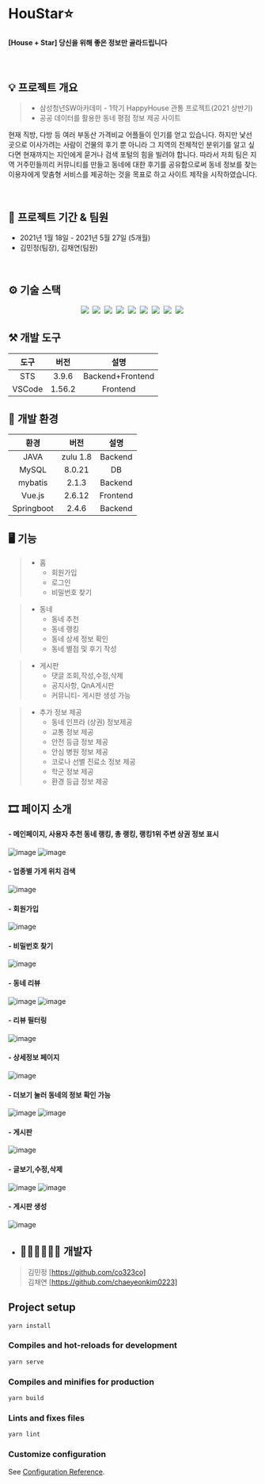 # HouStar⭐
#### [House + Star] 당신을 위해 좋은 정보만 골라드립니다
<br/>

## 💡 프로젝트 개요
> - 삼성청년SW아카데미 - 1학기 HappyHouse 관통 프로젝트(2021 상반기)
> - 공공 데이터를 활용한 동네 평점 정보 제공 사이트

현재 직방, 다방 등 여러 부동산 가격비교 어플들이 인기를 얻고 있습니다.  하지만 낯선 곳으로 이사가려는 사람이 건물의 후기 뿐 아니라 그 지역의 전체적인 분위기를 알고 싶다면 현재까지는 지인에게 묻거나 검색 포털의 힘을 빌려야 합니다. 따라서 저희 팀은 지역 거주민들끼리 커뮤니티를 만들고 동네에 대한 후기를 공유함으로써 동네 정보를 찾는 이용자에게 맞춤형 서비스를 제공하는 것을 목표로 하고 사이트 제작을 시작하였습니다.

<br/>

## 📆  프로젝트 기간 & 팀원

- 2021년 1월 18일 - 2021년 5월 27일 (5개월)
- 김민정(팀장), 김채연(팀원)
<br/>

## ⚙️ 기술 스택

<p align="center">
  <img src="https://img.shields.io/badge/API-Kakao_Map-red?style=flat">&nbsp  
  <img src="https://img.shields.io/badge/API-Open_Api-skyblue?style=flat">&nbsp 
  <img src="https://img.shields.io/badge/Vue.js-v2.6.11-green?logo=vue.js">&nbsp 
  <img src="https://img.shields.io/badge/Library-Vuetify-007396?style=flat&logo=vuetify">&nbsp 
  <img src="https://img.shields.io/badge/Language-Java_8-563D7C?style=flat&logo=java&logoColor=white">&nbsp 
 <img src="https://img.shields.io/badge/JavaScript-ES6+-green?logo=javascript">&nbsp 
  <img src="https://img.shields.io/badge/MySQL-v8.0-blue?logo=mysql">&nbsp 
  <img src="https://img.shields.io/badge/Framework-SpringFramework-6DB33F?style=flat&logo=spring&logoColor=white">&nbsp 
   <img src="https://img.shields.io/badge/spring boot-v2.4.3-blue?logo=spring">&nbsp 
</p>

## ⚒ 개발 도구

|도구|버전|설명|
|:---:|:---:|:---:|
|STS|3.9.6|Backend+Frontend|
|VSCode|1.56.2|Frontend|

## 🔧 개발 환경

|환경|버전|설명|
|:---:|:---:|:---:|
|JAVA|zulu 1.8|Backend|
|MySQL|8.0.21|DB|
|mybatis|2.1.3|Backend|
|Vue.js|2.6.12|Frontend|
|Springboot|2.4.6|Backend|

## 🖥 기능
> * 홈
>   * 회원가입
>   * 로그인
>   * 비밀번호 찾기

> * 동네
>   * 동네 추천
>   * 동네 랭킹
>   * 동네 상세 정보 확인
>   * 동네 별점 및 후기 작성

> * 게시판
>   * 댓글 조회,작성,수정,삭제
>   * 공지사항, QnA게시판
>   * 커뮤니티- 게시판 생성 가능

> * 추가 정보 제공
>   * 동네 인프라 (상권) 정보제공
>   * 교통 정보 제공
>   * 안전 등급 정보 제공
>   * 안심 병원 정보 제공
>   * 코로나 선별 진료소 정보 제공
>   * 학군 정보 제공
>   * 환경 등급 정보 제공


## 🎞 페이지 소개 


#### - 메인페이지, 사용자 추천 동네 랭킹, 총 랭킹, 랭킹1위 주변 상권 정보 표시 <br/>
![image](https://user-images.githubusercontent.com/86418158/125574224-2047eae4-460e-418f-8be5-b239e5ecba9a.png)
![image](https://user-images.githubusercontent.com/86418158/125576643-af94e843-0710-42b5-89f5-79696f24ab28.png)

#### - 업종별 가게 위치 검색 <br/>
![image](https://user-images.githubusercontent.com/86418158/125575492-3d97bbe2-6726-4d75-8160-390519ffd2ff.png)

#### - 회원가입 <br/>
![image](https://user-images.githubusercontent.com/86418158/125574473-ad66afb7-5723-4f75-a6e5-1b74c6511079.png)
#### - 비밀번호 찾기 <br/>
![image](https://user-images.githubusercontent.com/86418158/125574655-6dbd44be-aba4-45ef-af73-8abf28441ce8.png)

#### - 동네 리뷰 <br/>
![image](https://user-images.githubusercontent.com/86418158/125575029-b7e335b2-8a30-4cf0-95b8-c4b91ff91bd4.png)
![image](https://user-images.githubusercontent.com/86418158/125575151-6953ba18-b420-4dbd-86ee-b8594afbbccc.png)

#### - 리뷰 필터링 <br/>
![image](https://user-images.githubusercontent.com/86418158/125575385-dbe695ab-8a39-4967-81aa-07ddb4ede769.png)

#### - 상세정보 페이지 <br/>
![image](https://user-images.githubusercontent.com/86418158/125575690-cd468a85-a140-4a3d-a7c3-1fb54c96ba37.png)

#### - 더보기 눌러 동네의 정보 확인 가능 <br/>
![image](https://user-images.githubusercontent.com/86418158/125575788-a496d5a3-8c3d-46b1-9932-58ca2bb678dd.png)
![image](https://user-images.githubusercontent.com/86418158/125575834-af6df40c-675c-49eb-b189-34f4f1dcb659.png)

#### - 게시판 <br/>
![image](https://user-images.githubusercontent.com/86418158/125576769-b97666c0-72ea-4de3-9d4d-129fd920e013.png)
#### - 글보기,수정,삭제 <br/>
![image](https://user-images.githubusercontent.com/86418158/125576842-7796cb65-b027-4187-93d2-eb0dfd7b0795.png)
![image](https://user-images.githubusercontent.com/86418158/125576869-e3420568-3aaf-4652-9d79-ccc2c8d6431d.png)

#### - 게시판 생성 <br/>
![image](https://user-images.githubusercontent.com/86418158/125576289-91658a0a-bd4f-4fbd-adc1-71db5226dccb.png)


* ## 👩🏻‍💻👩🏻‍💻 개발자
> 김민정 [https://github.com/co323co] <br/>
> 김채연 [https://github.com/chaeyeonkim0223] <br/>

## Project setup
```
yarn install
```

### Compiles and hot-reloads for development
```
yarn serve
```

### Compiles and minifies for production
```
yarn build
```

### Lints and fixes files
```
yarn lint
```

### Customize configuration
See [Configuration Reference](https://cli.vuejs.org/config/).

